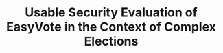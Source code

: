 ---
title: "Usable Security Evaluation of EasyVote in the Context of Complex Elections"
collection: phd
permalink: /publications/2016-02-Usable-Security-Evaluation-of-EasyVote-in-the-Context-of-Complex-Elections
venue: 'Usable Security Evaluation of EasyVote in the Context of Complex Elections'
pages: '1--173'
publisher: '{Technische Universit{\"a}t Darmstadt}'
year: '2016'
paperurl: 'http://tuprints.ulb.tu-darmstadt.de/5418/'
citation: ' <b>Jurlind Budurushi</b></br> Usable Security Evaluation of EasyVote in the Context of Complex Elections</br>'
---